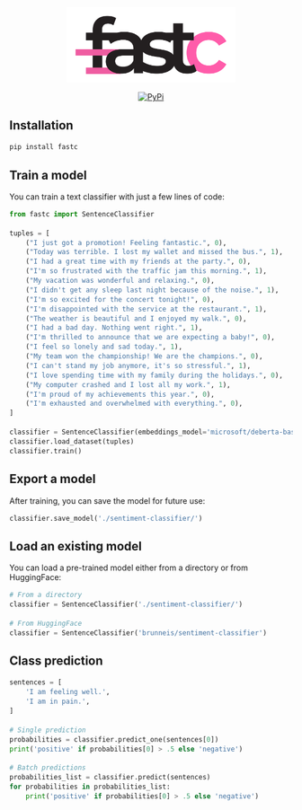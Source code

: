 <p align="center">
    <img src="./misc/logo.svg" alt="Cortex Logo" width="300"/>
<p>

<p align="center">
    <a href="https://pypi.python.org/pypi/fastc/"><img alt="PyPi" src="https://img.shields.io/pypi/v/fastc.svg?style=flat-square"></a>
    <!-- <a href="https://github.com/EveripediaNetwork/fastc/releases"><img alt="GitHub releases" src="https://img.shields.io/github/release/EveripediaNetwork/fastc.svg?style=flat-square"></a> -->
    <!-- <a href="https://github.com/EveripediaNetwork/fastc/blob/master/LICENSE"><img alt="License" src="https://img.shields.io/github/license/EveripediaNetwork/fastc.svg?style=flat-square"></a> -->
</p>

## Installation
```bash
pip install fastc
```

## Train a model
You can train a text classifier with just a few lines of code:
```python
from fastc import SentenceClassifier

tuples = [
    ("I just got a promotion! Feeling fantastic.", 0),
    ("Today was terrible. I lost my wallet and missed the bus.", 1),
    ("I had a great time with my friends at the party.", 0),
    ("I'm so frustrated with the traffic jam this morning.", 1),
    ("My vacation was wonderful and relaxing.", 0),
    ("I didn't get any sleep last night because of the noise.", 1),
    ("I'm so excited for the concert tonight!", 0),
    ("I'm disappointed with the service at the restaurant.", 1),
    ("The weather is beautiful and I enjoyed my walk.", 0),
    ("I had a bad day. Nothing went right.", 1),
    ("I'm thrilled to announce that we are expecting a baby!", 0),
    ("I feel so lonely and sad today.", 1),
    ("My team won the championship! We are the champions.", 0),
    ("I can't stand my job anymore, it's so stressful.", 1),
    ("I love spending time with my family during the holidays.", 0),
    ("My computer crashed and I lost all my work.", 1),
    ("I'm proud of my achievements this year.", 0),
    ("I'm exhausted and overwhelmed with everything.", 0),
]

classifier = SentenceClassifier(embeddings_model='microsoft/deberta-base')
classifier.load_dataset(tuples)
classifier.train()
```

## Export a model
After training, you can save the model for future use:
```python
classifier.save_model('./sentiment-classifier/')
```

## Load an existing model
You can load a pre-trained model either from a directory or from HuggingFace:
```python
# From a directory
classifier = SentenceClassifier('./sentiment-classifier/')

# From HuggingFace
classifier = SentenceClassifier('brunneis/sentiment-classifier')
```

## Class prediction
```python
sentences = [
    'I am feeling well.',
    'I am in pain.',
]

# Single prediction
probabilities = classifier.predict_one(sentences[0])
print('positive' if probabilities[0] > .5 else 'negative')

# Batch predictions
probabilities_list = classifier.predict(sentences)
for probabilities in probabilities_list:
    print('positive' if probabilities[0] > .5 else 'negative')
```
